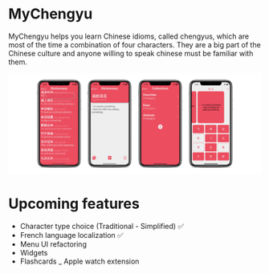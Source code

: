 # MyChengyu

MyChengyu helps you learn Chinese idioms, called chengyus, which are most of the time a combination of four characters. They are a big part of the Chinese culture and anyone willing to speak chinese must be familiar with them.

<img src="img/group.png">

# Upcoming features
- Character type choice (Traditional - Simplified) ✅
- French language localization ✅
- Menu UI refactoring
- Widgets
- Flashcards
_ Apple watch extension

